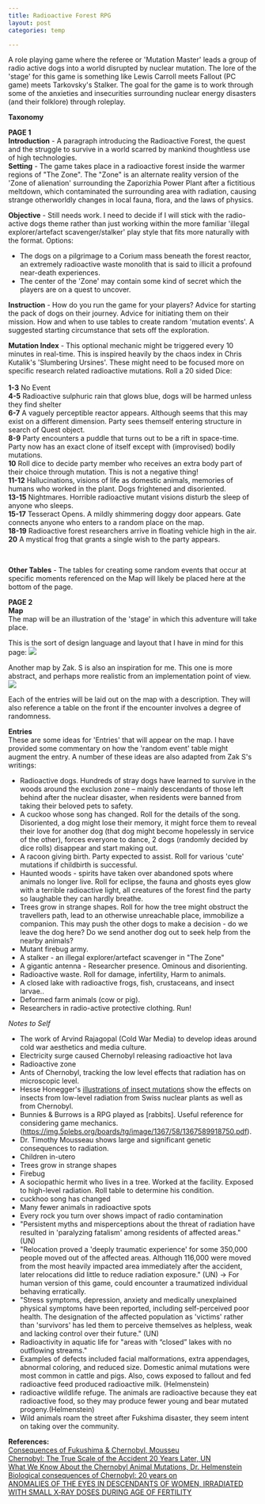 ```yaml
---
title: Radioactive Forest RPG
layout: post
categories: temp

---
```



A role playing game where the referee or 'Mutation Master' leads a group of radio active dogs into a world disrupted by nuclear mutation.  The lore of the 'stage' for this game is something like Lewis Carroll meets Fallout (PC game) meets Tarkovsky's Stalker. The goal for the game is to work through some of the anxieties and insecurities surrounding nuclear energy disasters (and their folklore) through roleplay.

**Taxonomy**<br>

**PAGE 1**<br>
**Introduction** - A paragraph introducing the Radioactive Forest, the quest and the struggle to survive in a world scarred by mankind thoughtless use of high technologies.<br>
**Setting** - The game takes place in a radioactive forest inside the warmer regions of "The Zone". The "Zone" is an alternate reality version of the 'Zone of alienation' surrounding the Zaporizhia Power Plant after a fictitious meltdown, which contaminated the surrounding area with radiation, causing strange otherworldly changes in local fauna, flora, and the laws of physics.


**Objective** - Still needs work. I need to decide if I will stick with the radio-active dogs theme rather than just working within the more familiar 'illegal explorer/artefact scavenger/stalker' play style that fits more naturally with the format. Options:
- The dogs on a pilgrimage to a Corium mass beneath the forest reactor, an extremely radioactive waste monolith that is said to illicit a profound near-death experiences.
- The center of the 'Zone' may contain some kind of secret which the players are on a quest to uncover.

**Instruction** - How do you run the game for your players? Advice for starting the pack of dogs on their journey. Advice for initiating them on their mission. How and when to use tables to create random 'mutation events'. A suggested starting circumstance that sets off the exploration.

**Mutation Index** - This optional mechanic might be triggered every 10 minutes in real-time. This is inspired heavily by the chaos index in Chris Kutalik's 'Slumbering Ursines'. These might need to be focused more on specific research related radioactive mutations. Roll a 20 sided Dice:
<br>
<br>
**1-3** No Event<br>
**4-5** Radioactive sulphuric rain that glows blue, dogs will be harmed unless they find shelter<br>
**6-7** A vaguely perceptible reactor appears. Although seems that this may exist on a different dimension.  Party sees themself entering structure in search of Quest object.<br>
**8-9** Party encounters a puddle that turns out to be a rift in space-time. Party now has an exact clone of itself except with (improvised) bodily mutations.<br>
**10** Roll dice to decide party member who receives an extra body part of their choice through mutation. This is not a negative thing!  <br>
**11-12** Hallucinations, visions of life as domestic animals, memories of humans who worked in the plant. Dogs frightened and disoriented.<br>
**13-15** Nightmares. Horrible radioactive mutant visions disturb the sleep of anyone who sleeps.<br>
**15-17** Tesseract Opens. A mildly shimmering doggy door appears. Gate connects anyone who enters to a random place on the map.<br>
**18-19** Radioactive forest researchers arrive in floating vehicle high in the air. <br>
**20** A mystical frog that grants a single wish to the party appears.<br>

<br>

**Other Tables** - The tables for creating some random events that occur at specific moments referenced on the Map will likely be placed here at the bottom of the page.


**PAGE 2**<br>
**Map**<br>
The map will be an illustration of the 'stage' in which this adventure will take place.

This is the sort of design language and layout that I have in mind for this page:
![](https://image.ibb.co/nG2zSK/adfasda.png)

Another map by Zak. S is also an inspiration for me. This one is more abstract, and perhaps more realistic from an implementation point of view.
![](https://image.ibb.co/cPhkZz/Capture222.png)

Each of the entries will be laid out on the map with a description. They will also reference a table on the front if the encounter involves a degree of randomness.

**Entries**<br>
These are some ideas for 'Entries' that will appear on the map. I have provided some commentary on how the 'random event' table might augment the entry. A number of these ideas are also adapted from Zak S's writings:
* Radioactive dogs. Hundreds of stray dogs have learned to survive in the woods around the exclusion zone – mainly descendants of those left behind after the nuclear disaster, when residents were banned from taking their beloved pets to safety.
* A cuckoo whose song has changed.  Roll for the details of the song. Disoriented, a dog might lose their memory, it might force them to reveal their love for another dog (that dog might become hopelessly in service of the other), forces everyone to dance, 2 dogs (randomly decided by dice rolls) disappear and start making out.
* A racoon giving birth. Party expected to assist. Roll for various 'cute' mutations if childbirth is successful.
* Haunted woods - spirits have taken over abandoned spots where animals no longer live. Roll for eclipse, the fauna and ghosts eyes glow with a terrible radioactive light, all creatures of the forest find the party so laughable they can hardly breathe.
* Trees grow in strange shapes. Roll for how the tree might obstruct the travellers path, lead to an otherwise unreachable place, immobilize a companion. This may push the other dogs to make a decision - do we leave the dog here? Do we send another dog out to seek help from the nearby animals?
* Mutant firebug army.
* A stalker - an illegal explorer/artefact scavenger in "The Zone"
* A gigantic antenna - Researcher presence. Ominous and disorienting.
* Radioactive waste. Roll for damage, infertility, Harm to animals.
* A closed lake with radioactive frogs, fish, crustaceans, and insect larvae..
* Deformed farm animals (cow or pig).
* Researchers in radio-active protective clothing. Run!

*Notes to Self*
* The work of Arvind Rajagopal (Cold War Media) to develop ideas around cold war aesthetics and media culture.
* Electricity surge caused Chernobyl releasing radioactive hot lava
* Radioactive zone
* Ants of Chernobyl, tracking the low level effects that radiation has on microscopic level.
* Hesse Honegger's [illustrations of insect mutations](http://www.cabinetmagazine.org/issues/25/Hesse-Honegger.php) show the effects on insects from low-level radiation from Swiss nuclear plants as well as from Chernobyl.
* Bunnies & Burrows is a RPG played as [rabbits]. Useful reference for considering game mechanics. (https://img.5plebs.org/boards/tg/image/1367/58/1367589918750.pdf).
* Dr. Timothy Mousseau shows large and significant genetic consequences to radiation.
* Children in-utero
* Trees grow in strange shapes
* Firebug
* A sociopathic hermit who lives in a tree. Worked at the facility. Exposed to high-level radiation. Roll table to determine his condition.
* cuckhoo song has changed
* Many fewer animals in radioactive spots
* Every rock you turn over shows impact of radio contamination
* "Persistent myths and misperceptions about the threat of radiation have resulted in
'paralyzing fatalism' among residents of affected areas." (UN)
* "Relocation proved a 'deeply traumatic experience' for some 350,000 people moved
out of the affected areas. Although 116,000 were moved from the most heavily impacted
area immediately after the accident, later relocations did little to reduce radiation
exposure." (UN) -> For human version of this game, could encounter a traumatized individual behaving erratically.
* "Stress symptoms, depression, anxiety and medically unexplained physical symptoms
have been reported, including self-perceived poor health. The designation of the affected
population as 'victims' rather than 'survivors' has led them to perceive themselves as
helpless, weak and lacking control over their future." (UN)
* Radioactivity in aquatic life for "areas with “closed” lakes with no outflowing streams."
*  Examples of defects included facial malformations, extra appendages, abnormal coloring, and reduced size. Domestic animal mutations were most common in cattle and pigs. Also, cows exposed to fallout and fed radioactive feed produced radioactive milk. (Helmenstein)
* radioactive wildlife refuge. The animals are radioactive because they eat radioactive food, so they may produce fewer young and bear mutated progeny.(Helmenstein)
* Wild animals roam the street after Fukshima disaster, they seem intent on taking over the community.



**References:** <br>
[Consequences of Fukushima & Chernobyl, Mousseu](https://www.youtube.com/watch?v=c21cKXTuu90)<br>
[Chernobyl: The True Scale of the Accident  20 Years Later, UN](http://www.who.int/ionizing_radiation/a_e/chernobyl/PR_English.pdf)<br>
[What We Know About the Chernobyl Animal Mutations, Dr. Helmenstein](https://www.thoughtco.com/chernobyl-animal-mutations-4155348)<br>
[Biological consequences of Chernobyl:  20 years on](http://citeseerx.ist.psu.edu/viewdoc/download?doi=10.1.1.532.313&rep=rep1&type=pdf)<br>
[ANOMALIES OF THE EYES IN DESCENDANTS OF WOMEN, IRRADIATED WITH SMALL X‐RAY DOSES DURING AGE OF FERTILITY](https://onlinelibrary.wiley.com/doi/abs/10.1111/j.1755-3768.1968.tb02815.x)<br>
